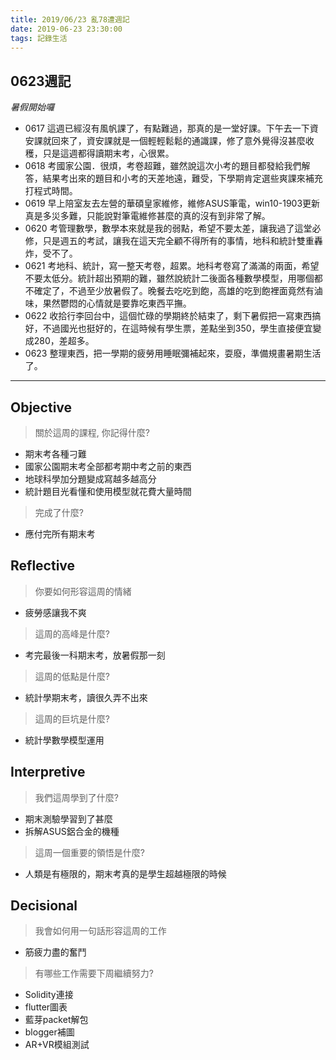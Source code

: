 ```yaml
---
title: 2019/06/23 亂78遭週記
date: 2019-06-23 23:30:00
tags: 記錄生活
---
```

## **0623週記**
*暑假開始囉*

- 0617 這週已經沒有風帆課了，有點難過，那真的是一堂好課。下午去一下資安課就回來了，資安課就是一個輕輕鬆鬆的通識課，修了意外覺得沒甚麼收穫，只是這週都得讀期末考，心很累。
- 0618 考國家公園．很煩，考卷超難，雖然說這次小考的題目都發給我們解答，結果考出來的題目和小考的天差地遠，難受，下學期肯定選些爽課來補充打程式時間。
- 0619 早上陪室友去左營的華碩皇家維修，維修ASUS筆電，win10-1903更新真是多災多難，只能說對筆電維修甚麼的真的沒有到非常了解。
- 0620 考管理數學，數學本來就是我的弱點，希望不要太差，讓我過了這堂必修，只是週五的考試，讓我在這天完全顧不得所有的事情，地科和統計雙重轟炸，受不了。
- 0621 考地科、統計，寫一整天考卷，超累。地科考卷寫了滿滿的兩面，希望不要太低分。統計超出預期的難，雖然說統計二後面各種數學模型，用哪個都不確定了，不過至少放暑假了。晚餐去吃吃到飽，高雄的吃到飽裡面竟然有滷味，果然鬱悶的心情就是要靠吃東西平撫。
- 0622 收拾行李回台中，這個忙碌的學期終於結束了，剩下暑假把一寫東西搞好，不過國光也挺好的，在這時候有學生票，差點坐到350，學生直接便宜變成280，差超多。
- 0623 整理東西，把一學期的疲勞用睡眠彌補起來，耍廢，準備規畫暑期生活了。

---
<!-- more -->
## **Objective**

> 關於這周的課程, 你記得什麼?

- 期末考各種刁難
- 國家公園期末考全部都考期中考之前的東西
- 地球科學加分題變成寫越多越高分
- 統計題目光看懂和使用模型就花費大量時間

> 完成了什麼?

- 應付完所有期末考


## **Reflective**

> 你要如何形容這周的情緒

* 疲勞感讓我不爽

> 這周的高峰是什麼?

* 考完最後一科期末考，放暑假那一刻

> 這周的低點是什麼?

* 統計學期末考，讀很久弄不出來

> 這周的巨坑是什麼?

* 統計學數學模型運用

## **Interpretive**

> 我們這周學到了什麼?

- 期末測驗學習到了甚麼
- 拆解ASUS鋁合金的機種

>這周一個重要的領悟是什麼?

* 人類是有極限的，期末考真的是學生超越極限的時候

## **Decisional**

> 我會如何用一句話形容這周的工作

* 筋疲力盡的奮鬥

> 有哪些工作需要下周繼續努力?

- Solidity連接
- flutter圖表
- 藍芽packet解包
- blogger補圖
- AR+VR模組測試
